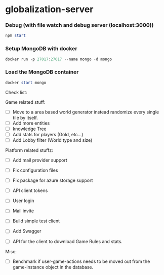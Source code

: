# globalization-server

### Debug (with file watch and debug server (localhost:3000))
```PowerShell 
npm start
```

### Setup MongoDB with docker

```PowerShell 
docker run -p 27017:27017 --name mongo -d mongo
```

### Load the MongoDB container
```PowerShell 
docker start mongo
```

Check list:

Game related stuff:
- [ ] Move to a area based world generator instead randomize every single tile by itself.
- [ ] Add more entities
- [ ] knowledge Tree
- [ ] Add stats for players (Gold, etc...)
- [ ] Add Lobby filter (World type and size)

Platform related stuffz:
- [ ] Add mail provider support 
- [ ] Fix configuration files
- [ ] Fix package for azure storage support
- [ ] API client tokens
- [ ] User login
- [ ] Mail invite
- [ ] Build simple test client
- [ ] Add Swagger
- [ ] API for the client to download Game Rules and stats.


Misc:
- [ ] Benchmark if user-game-actions needs to be moved out from the game-instance object in the database.
